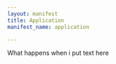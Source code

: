```yaml
---
layout: manifest
title: Application
manifest_name: application

---
```

What happens when i put text here
